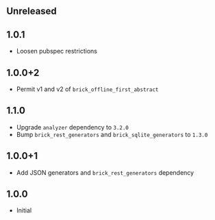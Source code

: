 ## Unreleased

## 1.0.1

* Loosen pubspec restrictions

## 1.0.0+2

* Permit v1 and v2 of `brick_offline_first_abstract`
## 1.1.0

* Upgrade `analyzer` dependency to `3.2.0`
* Bump `brick_rest_generators` and `brick_sqlite_generators` to `1.3.0`

## 1.0.0+1

* Add JSON generators and `brick_rest_generators` dependency

## 1.0.0

* Initial
